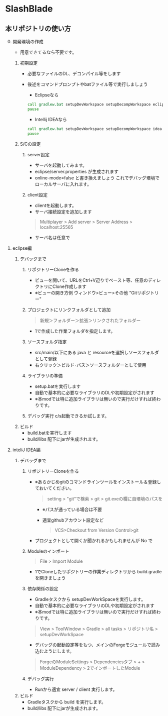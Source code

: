 SlashBlade
==========

本リポジトリの使い方
---------
0. 開発環境の作成
    * 用意できてるなら不要です。
    1. 初期設定
        * 必要なファイルのDL、デコンパイル等をします
        * 後述をコマンドプロンプトやbatファイル等で実行しましょう
            * Eclipseなら

            ~~~bat:setup.bat
            call gradlew.bat setupDevWorkspace setupDecompWorkspace eclipse
            pause
            ~~~

            * Intellij IDEAなら

            ~~~bat:setup.bat
            call gradlew.bat setupDevWorkspace setupDecompWorkspace idea
            pause
            ~~~

    2. S/Cの設定
        1. server設定
            * サーバを起動してみます。
            * eclipse/server.properties が生成されます
            * online-mode=false と書き換えましょう  これでデバッグ環境でローカルサーバに入れます。
        2. client設定
            * clientを起動します。
            * サーバ接続設定を追加します

            > Multiplayer > Add server > Server Address > localhost:25565

            * サーバ名は任意で

1. eclipse編
    1. デバッグまで
        1. リポジトリーCloneを作る
            * ビューを開いて、URLをCtrl+V辺りでペースト等、任意のディレクトリにClone作成します
            * ※ビューの開き方例 ウィンドウ>ビュー>その他 "Gitリポジトリー"
        2. プロジェクトにリンクフォルダとして追加

            > 新規＞フォルダー＞拡張＞リンクされたフォルダー

            * 1で作成した作業フォルダを指定します。

        3. ソースフォルダ指定
            * src/main/以下にある java と resourceを選択しソースフォルダとして登録
            * 右クリック＞ビルド･パス＞ソースフォルダーとして使用
        4. ライブラリの準備
            * setup.batを実行します
            * 自動で基本的に必要なライブラリのDLや初期設定がされます
            * ※本modでは特に追加ライブラリは無いので実行だけすれば終わりです。
        5. デバッグ実行
            c/s起動できるか試します。
    2. ビルド
        * build.batを実行します
        * build/libs 配下にjarが生成されます。

2. inteliJ IDEA編
    1. デバッグまで
        1. リポジトリーCloneを作る
            * ※あらかじめgitのコマンドラインツールをインストール＆登録しておいてください。

                > setting > "git"で検索 > git > git.exeの欄に自環境のパスを

                * ※パスが通っている場合は不要
                * 適宜githubアカウント設定など

                    > VCS>Checkout from Version Control>git

            * プロジェクトとして開くか聞かれるかもしれませんが No で
        2. Moduleのインポート

            > File > Import Module

            * 1でCloneしたリポジトリーの作業ディレクトリから build.gradleを開きましょう
        3. 依存関係の設定
            * Gradleタスクから setupDevWorkSpaceを実行します。
            * 自動で基本的に必要なライブラリのDLや初期設定がされます
            * ※本modでは特に追加ライブラリは無いので実行だけすれば終わりです。

            > View > ToolWindow > Gradle > all tasks > リポジトリ名 > setupDevWorkSpace

            * デバッグの起動設定等をもつ、メインのForgeモジュールで読み込むようにします。

            > ForgeのModuleSettings > Dependenciesタブ > + > ModuleDependency > 2でインポートしたModule

        4. デバッグ実行
            * Runから適宜 server / client 実行します。
    5. ビルド
        * Gradleタスクから build を実行します。
        * build/libs 配下にjarが生成されます。
